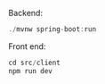 
Backend:
``` javascript
./mvnw spring-boot:run
```

Front end:
``` javascript
cd src/client
npm run dev
```
